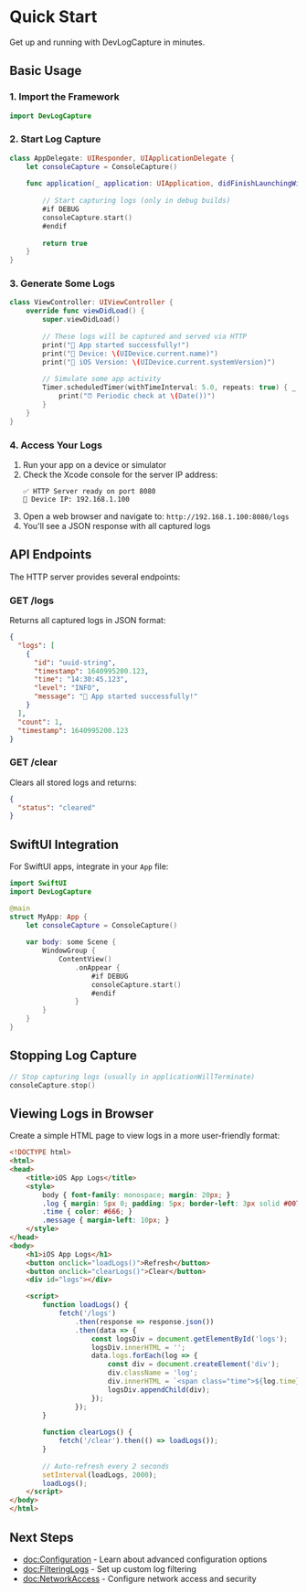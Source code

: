 # Quick Start

Get up and running with DevLogCapture in minutes.

## Basic Usage

### 1. Import the Framework

```swift
import DevLogCapture
```

### 2. Start Log Capture

```swift
class AppDelegate: UIResponder, UIApplicationDelegate {
    let consoleCapture = ConsoleCapture()
    
    func application(_ application: UIApplication, didFinishLaunchingWithOptions launchOptions: [UIApplication.LaunchOptionsKey: Any]?) -> Bool {
        
        // Start capturing logs (only in debug builds)
        #if DEBUG
        consoleCapture.start()
        #endif
        
        return true
    }
}
```

### 3. Generate Some Logs

```swift
class ViewController: UIViewController {
    override func viewDidLoad() {
        super.viewDidLoad()
        
        // These logs will be captured and served via HTTP
        print("🚀 App started successfully!")
        print("📱 Device: \(UIDevice.current.name)")
        print("📱 iOS Version: \(UIDevice.current.systemVersion)")
        
        // Simulate some app activity
        Timer.scheduledTimer(withTimeInterval: 5.0, repeats: true) { _ in
            print("⏰ Periodic check at \(Date())")
        }
    }
}
```

### 4. Access Your Logs

1. Run your app on a device or simulator
2. Check the Xcode console for the server IP address:
   ```
   ✅ HTTP Server ready on port 8080
   📱 Device IP: 192.168.1.100
   ```
3. Open a web browser and navigate to: `http://192.168.1.100:8080/logs`
4. You'll see a JSON response with all captured logs

## API Endpoints

The HTTP server provides several endpoints:

### GET /logs
Returns all captured logs in JSON format:

```json
{
  "logs": [
    {
      "id": "uuid-string",
      "timestamp": 1640995200.123,
      "time": "14:30:45.123",
      "level": "INFO",
      "message": "🚀 App started successfully!"
    }
  ],
  "count": 1,
  "timestamp": 1640995200.123
}
```

### GET /clear
Clears all stored logs and returns:

```json
{
  "status": "cleared"
}
```

## SwiftUI Integration

For SwiftUI apps, integrate in your `App` file:

```swift
import SwiftUI
import DevLogCapture

@main
struct MyApp: App {
    let consoleCapture = ConsoleCapture()
    
    var body: some Scene {
        WindowGroup {
            ContentView()
                .onAppear {
                    #if DEBUG
                    consoleCapture.start()
                    #endif
                }
        }
    }
}
```

## Stopping Log Capture

```swift
// Stop capturing logs (usually in applicationWillTerminate)
consoleCapture.stop()
```

## Viewing Logs in Browser

Create a simple HTML page to view logs in a more user-friendly format:

```html
<!DOCTYPE html>
<html>
<head>
    <title>iOS App Logs</title>
    <style>
        body { font-family: monospace; margin: 20px; }
        .log { margin: 5px 0; padding: 5px; border-left: 3px solid #007AFF; }
        .time { color: #666; }
        .message { margin-left: 10px; }
    </style>
</head>
<body>
    <h1>iOS App Logs</h1>
    <button onclick="loadLogs()">Refresh</button>
    <button onclick="clearLogs()">Clear</button>
    <div id="logs"></div>

    <script>
        function loadLogs() {
            fetch('/logs')
                .then(response => response.json())
                .then(data => {
                    const logsDiv = document.getElementById('logs');
                    logsDiv.innerHTML = '';
                    data.logs.forEach(log => {
                        const div = document.createElement('div');
                        div.className = 'log';
                        div.innerHTML = `<span class="time">${log.time}</span><span class="message">${log.message}</span>`;
                        logsDiv.appendChild(div);
                    });
                });
        }
        
        function clearLogs() {
            fetch('/clear').then(() => loadLogs());
        }
        
        // Auto-refresh every 2 seconds
        setInterval(loadLogs, 2000);
        loadLogs();
    </script>
</body>
</html>
```

## Next Steps

- <doc:Configuration> - Learn about advanced configuration options
- <doc:FilteringLogs> - Set up custom log filtering
- <doc:NetworkAccess> - Configure network access and security
